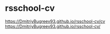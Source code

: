 # rsschool-cv
https://DmitriyBugreev93.github.io/rsschool-cv/cv
https://DmitriyBugreev93.github.io/rsschool-cv/